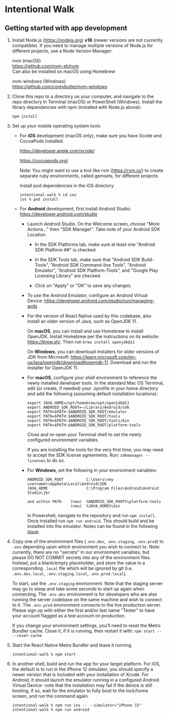 # Intentional Walk

## Getting started with app development

1. Install Node.js (https://nodejs.org) **v16** (newer versions are not currently compatible). If you need to manage multiple versions of Node.js for different projects, use a Node Version Manager:

   nvm (macOS)  
   https://github.com/nvm-sh/nvm  
   Can also be installed on macOS using Homebrew
   
   nvm-windows (Windows)  
   https://github.com/coreybutler/nvm-windows

2. Clone this repo to a directory on your computer, and navigate to the repo directory in Terminal (macOS) or PowerShell (Windows). Install the library dependencies with npm (installed with Node.js above):
   
   ```
   npm install
   ```

3. Set up your mobile operating system tools

   - For **iOS** development (macOS only), make sure you have Xcode and CocoaPods installed.

      https://developer.apple.com/xcode/

      https://cocoapods.org/

      Note: You might want to use a tool like rvm (https://rvm.io/) to
      create separate ruby environments, called gemsets, for different projects

      Install pod dependencies in the iOS directory
      ```
      intentional-walk % cd ios
      ios % pod install
      ```

   - For **Android** development, first install Android Studio: https://developer.android.com/studio

      - Launch Android Studio. On the Welcome screen, choose "More Actions..." then "SDK Manager". Take note of your Android SDK Location.

        - In the SDK Platforms tab, make sure at least one "Android SDK Platform ##" is checked.

        - In the SDK Tools tab, make sure that "Android SDK Build-Tools", "Android SDK Command-line Tools", "Android Emulator", "Android SDK Platform-Tools", and "Google Play Licensing Library" are checked.

        - Click on "Apply" or "OK" to save any changes.

      - To use the Android Emulator, configure an Android Virtual Device: https://developer.android.com/studio/run/managing-avds

      - For the version of React Native used by this codebase, also install an older version
        of Java, such as OpenJDK 11.

        On **macOS**, you can install and use Homebrew to install OpenJDK. Install Homebrew per the instructions on its website: https://brew.sh/. Then run `brew install openjdk@11`

        On **Windows**, you can download installers for older versions of JDK from Microsoft:
        https://learn.microsoft.com/en-us/java/openjdk/download#openjdk-11. Download and run
        the installer for OpenJDK 11.

      - For **macOS**, configure your shell environment to reference the newly installed
         developer tools. In the standard Mac OS Terminal, edit (or create, if needed)
         your .zprofile in your home directory and add the following (assuming
         default installation locations):

         ```
         export JAVA_HOME=/opt/homebrew/opt/openjdk@11
         export ANDROID_SDK_ROOT=~/Library/Android/sdk
         export PATH=$PATH:$ANDROID_SDK_ROOT/emulator
         export PATH=$PATH:$ANDROID_SDK_ROOT/tools
         export PATH=$PATH:$ANDROID_SDK_ROOT/tools/bin
         export PATH=$PATH:$ANDROID_SDK_ROOT/platform-tools
         ```

         Close and re-open your Terminal shell to set the newly configured environment variables.

         If you are installing the tools for the very first time, you may need to
         accept the SDK license agreements. Run: ```sdkmanager --licenses```
         to do so.

      - For **Windows**, set the following in your environment variables:

         ```
         ANDROID_SDK_ROOT          C:\Users\<my username>\AppData\Local\Android\SDK
         JAVA_HOME                 C:\Program Files\Android\Android Studio\jbr

         and within PATH    (new)  %ANDROID_SDK_ROOT%\platform-tools
                            (new)  %JAVA_HOME%\bin
         ```

         In Powershell, navigate to the repository and run `npm install`. Once installed run `npm run android`.
         This should build and be installed into the emulator. Notes can be found in the following 
         [issue](https://github.com/sfbrigade/intentional-walk/issues/204).

4. Copy one of the environment files (`.env.dev`, `.env.staging`, `.env.prod`) to `.env` depending upon
   which environment you wish to connect to. Note: currently, there are no "secrets" in our environment
   variables, but please DO NOT COMMIT secrets into any of the environment files. Instead, put a
   blank/empty placeholder, and store the value in a corresponding `.local` file which will be ignored
   by git (i.e. `.env.dev.local`, `.env.staging.local`, `.env.prod.local`).

   To start, use the `.env.staging` environment. Note that the staging server may go to sleep and take
   some seconds to start up again when connecting. The `.env.dev` environment is for developers who
   are also running the server codebase on the same machine and wish to connect to it. The
   `.env.prod` environment connects to the live production server. Please sign up with either the
   first and/or last name "Tester" to have your account flagged as a test account on production.

   If you change your environment settings, you'll need to reset the Metro Bundler cache. Close it, if
   it is running, then restart it with: `npm start -- --reset-cache`

5. Start the React Native Metro Bundler and leave it running.
   ```
   intentional-walk % npm start
   ```

6. In another shell, build and run the app for your target platform. For iOS, the default is to run in
   the iPhone 12 simulator, you should specify a newer version that is included with your installation
   of Xcode. For Android, it should launch the emulator running in a configured Android Virtual Device-
   note that the installation may fail if the device is still booting, if so, wait for the emulator
   to fully boot to the lock/home screen, and run the command again.

   ```
   intentional-walk % npm run ios -- --simulator="iPhone 15"
   intentional-walk % npm run android
   ```
